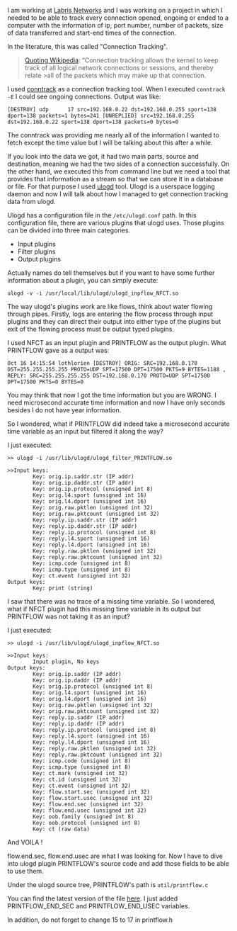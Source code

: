 I am working at [Labris Networks] and I was working on a project in which I needed to be able to track every connection opened, ongoing or ended to a computer with the information of ip, port number, number of packets, size of data transferred and start-end times of the connection.

In the literature, this was called "Connection Tracking". 

>[Quoting Wikipedia]: “Connection tracking allows the kernel to keep track of all logical network connections or sessions, and thereby relate >all of the packets which may make up that connection.

I used [conntrack] as a connection tracking tool. When I executed ```conntrack -E``` I could see ongoing connections. Output was like:

```
[DESTROY] udp      17 src=192.168.0.22 dst=192.168.0.255 sport=138 dport=138 packets=1 bytes=241 [UNREPLIED] src=192.168.0.255 dst=192.168.0.22 sport=138 dport=138 packets=0 bytes=0
```

The conntrack was providing me nearly all of the information I wanted to fetch except the time value but I will be talking about this after a while. 

If you look into the data we got, it had two main parts, source and destination, meaning we had the two sides of a connection successfully. On the other hand, we executed this from command line but we need a tool that provides that information as a stream so that we can store it in a database or file. For that purpose I used [ulogd] tool. Ulogd is a userspace logging daemon and now I will talk about how I managed to get connection tracking data from ulogd.

Ulogd has a configuration file in the ```/etc/ulogd.conf``` path. In this configuration file, there are various plugins that ulogd uses. Those plugins can be divided into three main categories.

- Input plugins
- Filter plugins
- Output plugins


Actually names do tell themselves but if you want to have some further information about a plugin, you can simply execute:

```
ulogd -v -i /usr/local/lib/ulogd/ulogd_inpflow_NFCT.so
```

The way ulogd's plugins work are like flows, think about water flowing through pipes. Firstly, logs are entering the flow process through input plugins and they can direct their output into either type of the plugins but exit of the flowing process must be output typed  plugins.

I used NFCT as an input plugin and PRINTFLOW as the output plugin. What PRINTFLOW gave as a output was:

```
Oct 16 14:15:54 lothlorien [DESTROY] ORIG: SRC=192.168.0.170 DST=255.255.255.255 PROTO=UDP SPT=17500 DPT=17500 PKTS=9 BYTES=1188 , REPLY: SRC=255.255.255.255 DST=192.168.0.170 PROTO=UDP SPT=17500 DPT=17500 PKTS=0 BYTES=0 
```

You may think that now I got the time information but you are WRONG. I need microsecond accurate time information and now I have only seconds besides I do not have year information.

So I wondered, what if PRINTFLOW did indeed take a microsecond accurate time variable as an input but filtered it along the way?

I just executed:

```
>> ulogd -i /usr/lib/ulogd/ulogd_filter_PRINTFLOW.so

>>Input keys:
        Key: orig.ip.saddr.str (IP addr)
        Key: orig.ip.daddr.str (IP addr)
        Key: orig.ip.protocol (unsigned int 8)
        Key: orig.l4.sport (unsigned int 16)
        Key: orig.l4.dport (unsigned int 16)
        Key: orig.raw.pktlen (unsigned int 32)
        Key: orig.raw.pktcount (unsigned int 32)
        Key: reply.ip.saddr.str (IP addr)
        Key: reply.ip.daddr.str (IP addr)
        Key: reply.ip.protocol (unsigned int 8)
        Key: reply.l4.sport (unsigned int 16)
        Key: reply.l4.dport (unsigned int 16)
        Key: reply.raw.pktlen (unsigned int 32)
        Key: reply.raw.pktcount (unsigned int 32)
        Key: icmp.code (unsigned int 8)
        Key: icmp.type (unsigned int 8)
        Key: ct.event (unsigned int 32)
Output keys:
        Key: print (string)
```


I saw that there was no trace of a missing time variable. So I wondered, what if NFCT plugin had this missing time variable in its output but PRINTFLOW was not taking it as an input?

I just executed:

```
>> ulogd -i /usr/lib/ulogd/ulogd_inpflow_NFCT.so

>>Input keys:
        Input plugin, No keys
Output keys:
        Key: orig.ip.saddr (IP addr)
        Key: orig.ip.daddr (IP addr)
        Key: orig.ip.protocol (unsigned int 8)
        Key: orig.l4.sport (unsigned int 16)
        Key: orig.l4.dport (unsigned int 16)
        Key: orig.raw.pktlen (unsigned int 32)
        Key: orig.raw.pktcount (unsigned int 32)
        Key: reply.ip.saddr (IP addr)
        Key: reply.ip.daddr (IP addr)
        Key: reply.ip.protocol (unsigned int 8)
        Key: reply.l4.sport (unsigned int 16)
        Key: reply.l4.dport (unsigned int 16)
        Key: reply.raw.pktlen (unsigned int 32)
        Key: reply.raw.pktcount (unsigned int 32)
        Key: icmp.code (unsigned int 8)
        Key: icmp.type (unsigned int 8)
        Key: ct.mark (unsigned int 32)
        Key: ct.id (unsigned int 32)
        Key: ct.event (unsigned int 32)
        Key: flow.start.sec (unsigned int 32)
        Key: flow.start.usec (unsigned int 32)
        Key: flow.end.sec (unsigned int 32)
        Key: flow.end.usec (unsigned int 32)
        Key: oob.family (unsigned int 8)
        Key: oob.protocol (unsigned int 8)
        Key: ct (raw data)
```

And VOILA !

flow.end.sec, flow.end.usec are what I was looking for. Now I have to dive into ulogd plugin PRINTFLOW's source code and add those fields to be able to use them.

Under the ulogd source tree, PRINTFLOW's path is ```util/printflow.c```

You can find the latest version of the file [here].
I just added PRINTFLOW_END_SEC and PRINTFLOW_END_USEC variables.

In addition, do not forget to change 15 to 17 in printflow.h

[Labris Networks]:http://labrisnetworks.com/
[Quoting Wikipedia]:http://en.wikipedia.org/wiki/Netfilter#Connection_tracking
[conntrack]:http://conntrack-tools.netfilter.org/
[ulogd]:http://www.netfilter.org/projects/ulogd/
[here]:https://gist.github.com/skr/dc69ae42b86ae5df9b8f


